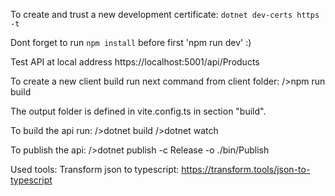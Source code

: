 To create and trust a new development certificate:
`dotnet dev-certs https -t`

Dont forget to run `npm install` before first 'npm run dev' :)

Test API at local address https://localhost:5001/api/Products

To create a new client build run next command from client folder:
/>npm run build

The output folder is defined in vite.config.ts in section "build".

To build the api run:
/>dotnet build
/>dotnet watch

To publish the api:
/>dotnet publish -c Release -o ./bin/Publish


Used tools:
Transform json to typescript:
https://transform.tools/json-to-typescript


